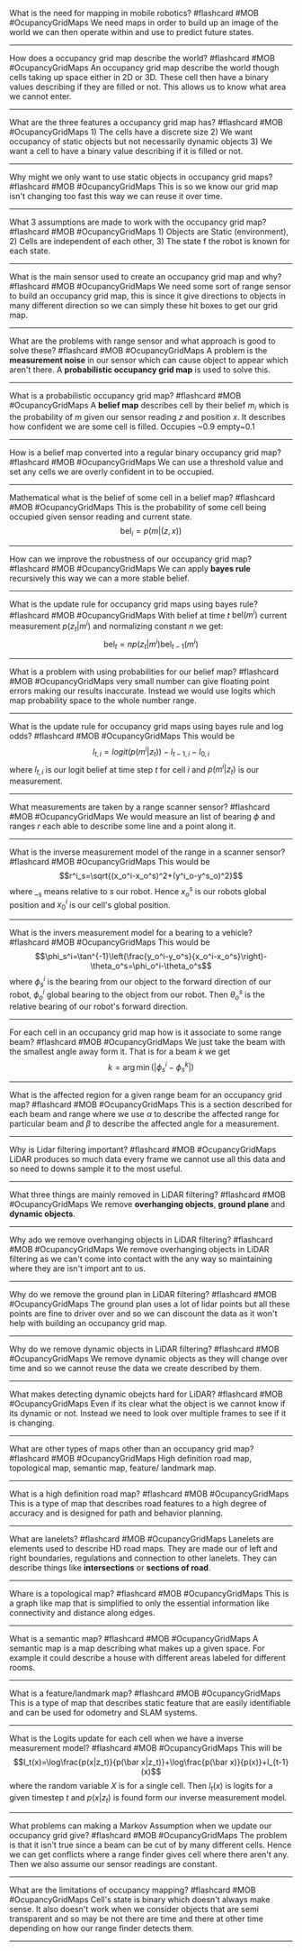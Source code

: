 What is the need for mapping in mobile robotics? #flashcard #MOB #OcupancyGridMaps
	We need maps in order to build up an image of the world we can then operate within and use to predict future states.

---
How does a occupancy grid map describe the world? #flashcard #MOB #OcupancyGridMaps 
	An occupancy grid map describe the world though cells taking up space either in 2D or 3D. These cell then have a binary values describing if they are filled or not. This allows us to know what area we cannot enter.

---
What are the three features a occupancy grid map has? #flashcard #MOB #OcupancyGridMaps 
	1) The cells have a discrete size 2) We want occupancy of static objects but not necessarily dynamic objects 3) We want a cell to have a binary value describing if it is filled or not.

---
Why might we only want to use static objects in occupancy grid maps? #flashcard #MOB #OcupancyGridMaps 
	This is so we know our grid map isn't changing too fast this way we can reuse it over time.

---
What 3 assumptions are made to work with the occupancy grid map? #flashcard #MOB #OcupancyGridMaps 
	1) Objects are Static (environment), 2) Cells are independent of each other, 3) The state f the robot is known for each state.

---
What is the main sensor used to create an occupancy grid map and why? #flashcard #MOB #OcupancyGridMaps 
	We need some sort of range sensor to build an occupancy grid map, this is since it give directions to objects in many different direction so we can simply these hit boxes to get our grid map.

---
What are the problems with range sensor and what approach is good to solve these? #flashcard #MOB #OcupancyGridMaps 
	A problem is the **measurement noise** in our sensor which can cause object to appear which aren't there.  A **probabilistic occupancy grid map** is used to solve this.

---
What is a probabilistic occupancy grid map? #flashcard #MOB #OcupancyGridMaps 
	A **belief map** describes cell by their belief $m_i$ which is the probability of $m$ given our sensor reading $z$ and position $x$. It describes how confident we are some cell is filled. Occupies ~0.9 empty~0.1

---
How is a belief map converted into a regular binary occupancy grid map? #flashcard #MOB #OcupancyGridMaps 
	We can use a threshold value and set any cells we are overly confident in to be occupied.

---
Mathematical what is the belief of some cell in a belief map? #flashcard #MOB #OcupancyGridMaps 
	This is the probability of some cell being occupied given sensor reading and current state. $$\text{bel}_i=p(m|(z,x))$$

---
How can we improve the robustness of our occupancy grid map? #flashcard #MOB #OcupancyGridMaps 
	We can apply **bayes rule** recursively this way we can  a more stable belief. 
	

---
What is the update rule for occupancy grid maps using bayes rule? #flashcard #MOB #OcupancyGridMaps With belief at time $t$ $\text{bel}(m^i)$ current measurement $p(z_t|m^i)$ and normalizing constant $n$ we get:  $$\text{bel}_t=np(z_t|m^i)\text{bel}_{t-1}(m^i)$$

---
What is a problem with using probabilities for our belief map? #flashcard #MOB #OcupancyGridMaps
	very small number can give floating point errors making our results inaccurate. Instead we would use logits which map probability space to the whole number range.

---
What is the update rule for occupancy grid maps using bayes rule and log odds? #flashcard #MOB #OcupancyGridMaps
	This would be $$l_{t,i}=logit(p(m^i|z_t))-l_{t-1,i}-l_{0,i}$$ where $l_{t,i}$ is our logit belief at time step $t$ for cell $i$ and $p(m^i|z_t)$ is our measurement.

---
What measurements are taken by a range scanner sensor? #flashcard #MOB #OcupancyGridMaps 
	We would measure an list of bearing $\phi$ and ranges $r$ each able to describe some line and a point along it.

---
What is the inverse measurement model of the range in a scanner sensor? #flashcard #MOB #OcupancyGridMaps 
	This would be $$r^i_s=\sqrt{(x_o^i-x_o^s)^2+(y^i_o-y^s_o)^2}$$ where $\__s$ means relative to $s$ our robot. Hence $x_o^s$ is our robots global position and $x_0^i$ is our cell's global position.

---
What is the invers measurement model for a bearing to a vehicle? #flashcard #MOB #OcupancyGridMaps 
	This would be  $$\phi_s^i=\tan^{-1}\left(\frac{y_o^i-y_o^s}{x_o^i-x_o^s}\right)-\theta_o^s=\phi_o^i-\theta_o^s$$ where $\phi_s^i$ is the   bearing from our object to the forward direction of our robot, $\phi_o^i$ global bearing to the object from our robot. Then $\theta_o^s$ is the relative bearing of our robot's forward direction.

---
For each cell in an occupancy grid map how is it associate to some range beam? #flashcard #MOB #OcupancyGridMaps 
	We just take the beam with the smallest angle away form it. That is for a beam $k$ we get $$k=\arg\min(|\phi_s^i-\phi_s^k|)$$

---
What is the affected region for a given range beam for an occupancy grid map? #flashcard #MOB #OcupancyGridMaps
	This is a section described for each beam and range where we use $\alpha$ to describe the affected range for particular beam and $\beta$ to describe the affected angle for a measurement.

---
Why is Lidar filtering important? #flashcard #MOB #OcupancyGridMaps 
	LiDAR produces so much data every frame we cannot use all this data and so need to downs sample it to the most useful.

---
What three things are mainly removed in LiDAR filtering? #flashcard #MOB #OcupancyGridMaps 
	We remove **overhanging objects**, **ground plane** and **dynamic objects**.

---
Why ado we remove overhanging objects in LiDAR filtering? #flashcard #MOB #OcupancyGridMaps 
	We remove overhanging objects in LiDAR filtering as we can't come into contact with the any way so maintaining where they are isn't import ant to us.

---
Why do we remove the ground plan in LiDAR filtering? #flashcard #MOB #OcupancyGridMaps 
	The ground plan uses a lot of lidar points but all these points are fine to driver over and so we can discount the data as it won't help with building an occupancy grid map.

---
Why do we remove dynamic objects in LiDAR filtering? #flashcard #MOB #OcupancyGridMaps 
	We remove dynamic objects as they will change over time and so we cannot reuse the data we create described by them.

---
What makes detecting dynamic obejcts hard for LiDAR? #flashcard #MOB #OcupancyGridMaps 
	Even if its clear what the object is we cannot know if its dynamic or not. Instead we need to look over multiple frames to see if it is changing.

---
What are other types of maps other than an occupancy grid map? #flashcard #MOB #OcupancyGridMaps
	High definition road map, topological map, semantic map, feature/ landmark map.

---
What is a high definition road map? #flashcard #MOB #OcupancyGridMaps 
	This is a type of map that describes road features to a high degree of accuracy and is designed for path and behavior planning.

---
What are lanelets? #flashcard #MOB #OcupancyGridMaps 
	Lanelets are elements used to describe HD road maps. They are made our of left and right boundaries, regulations and connection to other lanelets. They can describe things like **intersections** or **sections of road**.

---
Whare is a topological map? #flashcard #MOB #OcupancyGridMaps 
	This is a graph like map that is simplified to only the essential information like connectivity and distance along edges.

---
What is a semantic map? #flashcard #MOB #OcupancyGridMaps 
	A semantic map is a map describing what makes up a given space. For example it could describe a house with different areas labeled for different rooms.

---
What is a feature/landmark map? #flashcard #MOB #OcupancyGridMaps 
	This is a type of map that describes static feature that are easily identifiable and can be used for odometry and SLAM systems.

---
What is the Logits update for each cell when we have a inverse measurement model? #flashcard #MOB #OcupancyGridMaps 
	This will be $$l_t(x)=\log\frac{p(x|z_t)}{p(\bar x|z_t)}+\log\frac{p(\bar x)}{p(x)}+l_{t-1}(x)$$ where the random variable $X$ is for a single cell. Then $l_t(x)$ is logits for a given timestep $t$ and $p(x|z_t)$ is found form our inverse measurement model.

---
What problems can making a Markov Assumption when we update our occupancy grid give? #flashcard #MOB #OcupancyGridMaps 
	The problem is that it isn't true since a beam can be cut of by many different cells. Hence we can get conflicts where a range finder gives cell where there aren't any. Then we also assume our sensor readings are constant.

---
What are the limitations of occupancy mapping? #flashcard #MOB #OcupancyGridMaps 
	Cell's state is binary which doesn't always make sense. It also doesn't work when we consider objects that are semi transparent and so may be not there are time and there at other time depending on how our range finder detects them.

---

